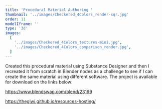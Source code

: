 ```yaml
---
title: 'Procedural Material Authoring '
thumbnail: '../images/Checkered_4Colors_render-sqr.jpg'
order: 11
modelIframe: ''
type: '3d'
images:
  [
    '../images/Checkered_4Colors_textures-mini.jpg',
    '../images/Checkered_4Colors_comparison_render.jpg',
  ]
---
```


Created this procedural material using Substance Designer and
then I recreated it from scratch in Blender nodes as a challenge
to see if I can create the same material using different software.
The project is available for download on the links below:

https://www.blendswap.com/blend/23199

https://thegiwi.github.io/resources-hosting/

